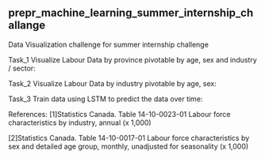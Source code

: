 ## prepr_machine_learning_summer_internship_challange
Data Visualization challenge for summer internship challenge

Task_1 Visualize Labour Data by province pivotable by age, sex and industry / sector:

Task_2 Visualize Labour Data by industry pivotable by age, sex:

Task_3 Train data using LSTM to predict the data over time:

References:
[1]Statistics Canada.  Table  14-10-0023-01   Labour force characteristics by industry, annual (x 1,000)

[2]Statistics Canada.  Table  14-10-0017-01   Labour force characteristics by sex and detailed age group, monthly, unadjusted for seasonality (x 1,000)
